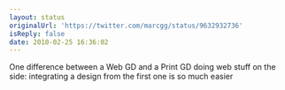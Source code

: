```yaml
---
layout: status
originalUrl: 'https://twitter.com/marcgg/status/9632932736'
isReply: false
date: 2010-02-25 16:36:02
---
```


One difference between a Web GD and a Print GD doing web stuff on the side: integrating a design from the first one is so much easier
